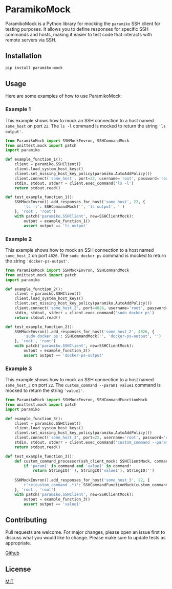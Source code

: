 # ParamikoMock

ParamikoMock is a Python library for mocking the `paramiko` SSH client for testing purposes. It allows you to define responses for specific SSH commands and hosts, making it easier to test code that interacts with remote servers via SSH. 

## Installation

```bash
pip install paramiko-mock
```

## Usage

Here are some examples of how to use ParamikoMock:

### Example 1

This example shows how to mock an SSH connection to a host named `some_host` on port `22`. The `ls -l` command is mocked to return the string `'ls output'`.

```python
from ParamikoMock import SSHMockEnvron, SSHCommandMock
from unittest.mock import patch
import paramiko

def example_function_1():
    client = paramiko.SSHClient()
    client.load_system_host_keys()
    client.set_missing_host_key_policy(paramiko.AutoAddPolicy())
    client.connect('some_host', port=22, username='root', password='root', banner_timeout=10)
    stdin, stdout, stderr = client.exec_command('ls -l')
    return stdout.read()

def test_example_function_1():
    SSHMockEnvron().add_responses_for_host('some_host', 22, {
        'ls -l': SSHCommandMock('', 'ls output', '')
    }, 'root', 'root')
    with patch('paramiko.SSHClient', new=SSHClientMock): 
        output = example_function_1()
        assert output == 'ls output'
```

### Example 2

This example shows how to mock an SSH connection to a host named `some_host_2` on port `4826`. The `sudo docker ps` command is mocked to return the string `'docker-ps-output'`.

```python
from ParamikoMock import SSHMockEnvron, SSHCommandMock
from unittest.mock import patch
import paramiko

def example_function_2():
    client = paramiko.SSHClient()
    client.load_system_host_keys()
    client.set_missing_host_key_policy(paramiko.AutoAddPolicy())
    client.connect('some_host_2', port=4826, username='root', password='root', banner_timeout=10)
    stdin, stdout, stderr = client.exec_command('sudo docker ps')
    return stdout.read()

def test_example_function_2():
    SSHMockEnvron().add_responses_for_host('some_host_2', 4826, {
        'sudo docker ps': SSHCommandMock('', 'docker-ps-output', '')
    }, 'root', 'root')
    with patch('paramiko.SSHClient', new=SSHClientMock): 
        output = example_function_2()
        assert output == 'docker-ps-output'
```

### Example 3

This example shows how to mock an SSH connection to a host named `some_host_3` on port `22`. The `custom_command --param1 value1` command is mocked to return the string `'value1'`.

```python
from ParamikoMock import SSHMockEnvron, SSHCommandFunctionMock
from unittest.mock import patch
import paramiko

def example_function_3():
    client = paramiko.SSHClient()
    client.load_system_host_keys()
    client.set_missing_host_key_policy(paramiko.AutoAddPolicy())
    client.connect('some_host_3', port=22, username='root', password='root', banner_timeout=10)
    stdin, stdout, stderr = client.exec_command('custom_command --param1 value1')
    return stdout.read()

def test_example_function_3():
    def custom_command_processor(ssh_client_mock: SSHClientMock, command: str):
        if 'param1' in command and 'value1' in command:
            return StringIO(''), StringIO('value1'), StringIO('')
    
    SSHMockEnvron().add_responses_for_host('some_host_3', 22, {
        r're(custom_command .*)': SSHCommandFunctionMock(custom_command_processor)
    }, 'root', 'root')
    with patch('paramiko.SSHClient', new=SSHClientMock): 
        output = example_function_3()
        assert output == 'value1'
```

## Contributing

Pull requests are welcome. For major changes, please open an issue first to discuss what you would like to change.
Please make sure to update tests as appropriate.

[Github](https://github.com/ghhwer/paramiko-ssh-mock)

## License

[MIT](https://choosealicense.com/licenses/mit/) 